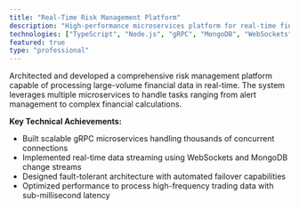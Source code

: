 ```yaml
---
title: "Real-Time Risk Management Platform"
description: "High-performance microservices platform for real-time financial risk assessment and monitoring"
technologies: ["TypeScript", "Node.js", "gRPC", "MongoDB", "WebSockets", "Microservices"]
featured: true
type: "professional"
---
```


Architected and developed a comprehensive risk management platform capable of processing large-volume financial data in real-time. The system leverages multiple microservices to handle tasks ranging from alert management to complex financial calculations.

**Key Technical Achievements:**

- Built scalable gRPC microservices handling thousands of concurrent connections
- Implemented real-time data streaming using WebSockets and MongoDB change streams
- Designed fault-tolerant architecture with automated failover capabilities
- Optimized performance to process high-frequency trading data with sub-millisecond latency
